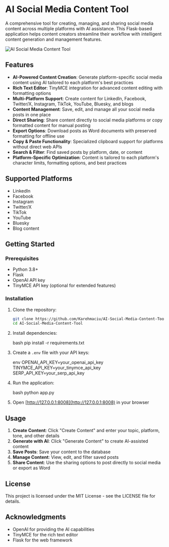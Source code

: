 # AI Social Media Content Tool

A comprehensive tool for creating, managing, and sharing social media content across multiple platforms with AI assistance. This Flask-based application helps content creators streamline their workflow with intelligent content generation and management features.

![AI Social Media Content Tool](https://via.placeholder.com/800x400?text=AI+Social+Media+Content+Tool)

## Features

- **AI-Powered Content Creation**: Generate platform-specific social media content using AI tailored to each platform's best practices
- **Rich Text Editor**: TinyMCE integration for advanced content editing with formatting options
- **Multi-Platform Support**: Create content for LinkedIn, Facebook, Twitter/X, Instagram, TikTok, YouTube, Bluesky, and blogs
- **Content Management**: Save, edit, and manage all your social media posts in one place
- **Direct Sharing**: Share content directly to social media platforms or copy formatted content for manual posting
- **Export Options**: Download posts as Word documents with preserved formatting for offline use
- **Copy & Paste Functionality**: Specialized clipboard support for platforms without direct web APIs
- **Search & Filter**: Find saved posts by platform, date, or content
- **Platform-Specific Optimization**: Content is tailored to each platform's character limits, formatting options, and best practices

## Supported Platforms

- LinkedIn
- Facebook
- Instagram
- Twitter/X
- TikTok
- YouTube
- Bluesky
- Blog content

## Getting Started

### Prerequisites

- Python 3.8+
- Flask
- OpenAI API key
- TinyMCE API key (optional for extended features)

### Installation

1. Clone the repository:

   ```bash
   git clone https://github.com/Karehmaciu/AI-Social-Media-Content-Tool.git
   cd AI-Social-Media-Content-Tool
   ```

2. Install dependencies:

      bash
   pip install -r requirements.txt
   

3. Create a `.env` file with your API keys:

      env
   OPENAI_API_KEY=your_openai_api_key
   TINYMCE_API_KEY=your_tinymce_api_key
   SERP_API_KEY=your_serp_api_key
   

4. Run the application:

     bash
   python app.py
   

5. Open [http://127.0.0.1:8008](http://127.0.0.1:8008) in your browser

## Usage

1. **Create Content**: Click "Create Content" and enter your topic, platform, tone, and other details
2. **Generate with AI**: Click "Generate Content" to create AI-assisted content
3. **Save Posts**: Save your content to the database
4. **Manage Content**: View, edit, and filter saved posts
5. **Share Content**: Use the sharing options to post directly to social media or export as Word

## License

This project is licensed under the MIT License - see the LICENSE file for details.

## Acknowledgments

- OpenAI for providing the AI capabilities
- TinyMCE for the rich text editor
- Flask for the web framework
